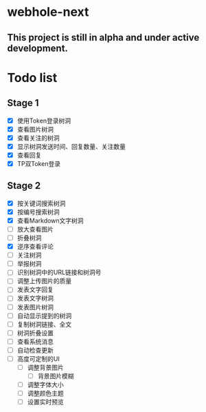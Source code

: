 # webhole-next

## This project is still in alpha and under active development.

# Todo list

## Stage 1
- [x] 使用Token登录树洞
- [x] 查看图片树洞
- [x] 查看关注的树洞
- [x] 显示树洞发送时间、回复数量、关注数量
- [x] 查看回复
- [x] TP双Token登录

## Stage 2
- [x] 按关键词搜索树洞
- [x] 按编号搜索树洞
- [x] 查看Markdown文字树洞
- [ ] 放大查看图片
- [ ] 折叠树洞
- [x] 逆序查看评论
- [ ] 关注树洞
- [ ] 举报树洞
- [ ] 识别树洞中的URL链接和树洞号
- [ ] 调整上传图片的质量
- [ ] 发表文字回复
- [ ] 发表文字树洞
- [ ] 发表图片树洞
- [ ] 自动显示提到的树洞
- [ ] 复制树洞链接、全文
- [ ] 树洞折叠设置
- [ ] 查看系统消息
- [ ] 自动检查更新
- [ ] 高度可定制的UI
  - [ ] 调整背景图片
    - [ ] 背景图片模糊
  - [ ] 调整字体大小
  - [ ] 调整颜色主题
  - [ ] 设置实时预览
